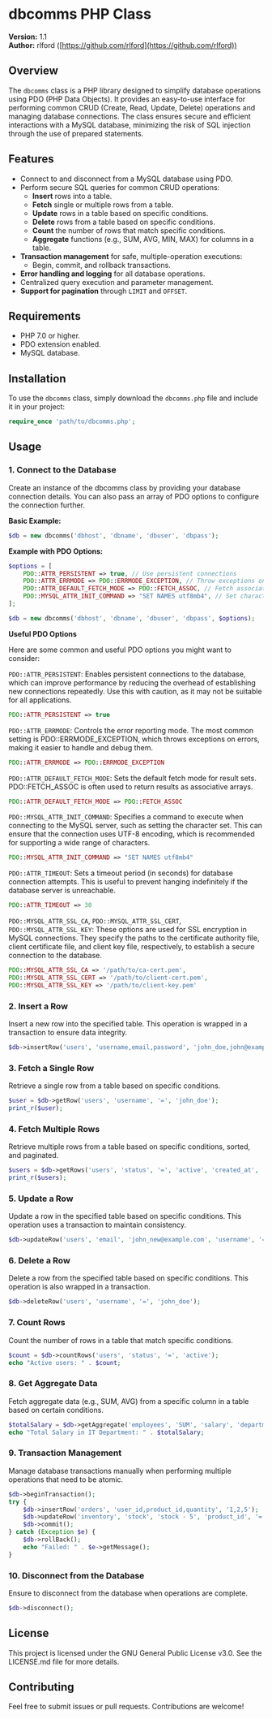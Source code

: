 # dbcomms PHP Class

**Version:** 1.1  
**Author:** rlford ([https://github.com/rlford](https://github.com/rlford))

## Overview

The `dbcomms` class is a PHP library designed to simplify database operations using PDO (PHP Data Objects). It provides an easy-to-use interface for performing common CRUD (Create, Read, Update, Delete) operations and managing database connections. The class ensures secure and efficient interactions with a MySQL database, minimizing the risk of SQL injection through the use of prepared statements.

## Features

- Connect to and disconnect from a MySQL database using PDO.
- Perform secure SQL queries for common CRUD operations:
  - **Insert** rows into a table.
  - **Fetch** single or multiple rows from a table.
  - **Update** rows in a table based on specific conditions.
  - **Delete** rows from a table based on specific conditions.
  - **Count** the number of rows that match specific conditions.
  - **Aggregate** functions (e.g., SUM, AVG, MIN, MAX) for columns in a table.
- **Transaction management** for safe, multiple-operation executions:
  - Begin, commit, and rollback transactions.
- **Error handling and logging** for all database operations.
- Centralized query execution and parameter management.
- **Support for pagination** through `LIMIT` and `OFFSET`.

## Requirements

- PHP 7.0 or higher.
- PDO extension enabled.
- MySQL database.

## Installation

To use the `dbcomms` class, simply download the `dbcomms.php` file and include it in your project:

```php
require_once 'path/to/dbcomms.php';
```

## Usage

### 1. Connect to the Database

Create an instance of the dbcomms class by providing your database connection details. You can also pass an array of PDO options to configure the connection further.

**Basic Example:**

```php
$db = new dbcomms('dbhost', 'dbname', 'dbuser', 'dbpass');
```

**Example with PDO Options:**

```php
$options = [
    PDO::ATTR_PERSISTENT => true, // Use persistent connections
    PDO::ATTR_ERRMODE => PDO::ERRMODE_EXCEPTION, // Throw exceptions on errors
    PDO::ATTR_DEFAULT_FETCH_MODE => PDO::FETCH_ASSOC, // Fetch associative arrays by default
    PDO::MYSQL_ATTR_INIT_COMMAND => "SET NAMES utf8mb4", // Set character encoding
];

$db = new dbcomms('dbhost', 'dbname', 'dbuser', 'dbpass', $options);
```

**Useful PDO Options**

Here are some common and useful PDO options you might want to consider:

`PDO::ATTR_PERSISTENT`: Enables persistent connections to the database, which can improve performance by reducing the overhead of establishing new connections repeatedly. Use this with caution, as it may not be suitable for all applications.

```php
PDO::ATTR_PERSISTENT => true
```

`PDO::ATTR_ERRMODE`: Controls the error reporting mode. The most common setting is PDO::ERRMODE_EXCEPTION, which throws exceptions on errors, making it easier to handle and debug them.

```php
PDO::ATTR_ERRMODE => PDO::ERRMODE_EXCEPTION
```

`PDO::ATTR_DEFAULT_FETCH_MODE`: Sets the default fetch mode for result sets. PDO::FETCH_ASSOC is often used to return results as associative arrays.

```php
PDO::ATTR_DEFAULT_FETCH_MODE => PDO::FETCH_ASSOC
```

`PDO::MYSQL_ATTR_INIT_COMMAND`: Specifies a command to execute when connecting to the MySQL server, such as setting the character set. This can ensure that the connection uses UTF-8 encoding, which is recommended for supporting a wide range of characters.

```php
PDO::MYSQL_ATTR_INIT_COMMAND => "SET NAMES utf8mb4"
```

`PDO::ATTR_TIMEOUT`: Sets a timeout period (in seconds) for database connection attempts. This is useful to prevent hanging indefinitely if the database server is unreachable.

```php
PDO::ATTR_TIMEOUT => 30
```

`PDO::MYSQL_ATTR_SSL_CA`, `PDO::MYSQL_ATTR_SSL_CERT`, `PDO::MYSQL_ATTR_SSL_KEY`: These options are used for SSL encryption in MySQL connections. They specify the paths to the certificate authority file, client certificate file, and client key file, respectively, to establish a secure connection to the database.

```php
PDO::MYSQL_ATTR_SSL_CA => '/path/to/ca-cert.pem',
PDO::MYSQL_ATTR_SSL_CERT => '/path/to/client-cert.pem',
PDO::MYSQL_ATTR_SSL_KEY => '/path/to/client-key.pem'
```

### 2. Insert a Row

Insert a new row into the specified table. This operation is wrapped in a transaction to ensure data integrity.

```php
$db->insertRow('users', 'username,email,password', 'john_doe,john@example.com,hashed_password');
```

### 3. Fetch a Single Row

Retrieve a single row from a table based on specific conditions.

```php
$user = $db->getRow('users', 'username', '=', 'john_doe');
print_r($user);
```

### 4. Fetch Multiple Rows

Retrieve multiple rows from a table based on specific conditions, sorted, and paginated.

```php
$users = $db->getRows('users', 'status', '=', 'active', 'created_at', 'DESC', 10, 0); // Fetch 10 rows, starting from offset 0
print_r($users);
```

### 5. Update a Row

Update a row in the specified table based on specific conditions. This operation uses a transaction to maintain consistency.

```php
$db->updateRow('users', 'email', 'john_new@example.com', 'username', '=', 'john_doe');
```

### 6. Delete a Row

Delete a row from the specified table based on specific conditions. This operation is also wrapped in a transaction.

```php
$db->deleteRow('users', 'username', '=', 'john_doe');
```

### 7. Count Rows

Count the number of rows in a table that match specific conditions.

```php
$count = $db->countRows('users', 'status', '=', 'active');
echo "Active users: " . $count;
```

### 8. Get Aggregate Data

Fetch aggregate data (e.g., SUM, AVG) from a specific column in a table based on certain conditions.

```php
$totalSalary = $db->getAggregate('employees', 'SUM', 'salary', 'department', '=', 'IT');
echo "Total Salary in IT Department: " . $totalSalary;
```

### 9. Transaction Management

Manage database transactions manually when performing multiple operations that need to be atomic.

```php
$db->beginTransaction();
try {
    $db->insertRow('orders', 'user_id,product_id,quantity', '1,2,5');
    $db->updateRow('inventory', 'stock', 'stock - 5', 'product_id', '=', '2');
    $db->commit();
} catch (Exception $e) {
    $db->rollBack();
    echo "Failed: " . $e->getMessage();
}
```

### 10. Disconnect from the Database

Ensure to disconnect from the database when operations are complete.

```php
$db->disconnect();
```

## License

This project is licensed under the GNU General Public License v3.0. See the LICENSE.md file for more details.

## Contributing

Feel free to submit issues or pull requests. Contributions are welcome!
